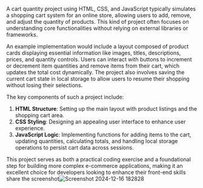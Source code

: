 A cart quantity project using HTML, CSS, and JavaScript typically simulates a shopping cart system for an online store, allowing users to add, remove, and adjust the quantity of products. This kind of project often focuses on understanding core functionalities without relying on external libraries or frameworks. 

An example implementation would include a layout composed of product cards displaying essential information like images, titles, descriptions, prices, and quantity controls. Users can interact with buttons to increment or decrement item quantities and remove items from their cart, which updates the total cost dynamically. The project also involves saving the current cart state in local storage to allow users to resume their shopping without losing their selections.

The key components of such a project include:

1. **HTML Structure**: Setting up the main layout with product listings and the shopping cart area.
2. **CSS Styling**: Designing an appealing user interface to enhance user experience.
3. **JavaScript Logic**: Implementing functions for adding items to the cart, updating quantities, calculating totals, and handling local storage operations to persist cart data across sessions.

This project serves as both a practical coding exercise and a foundational step for building more complex e-commerce applications, making it an excellent choice for developers looking to enhance their front-end skills
share the screenshot![Screenshot 2024-12-16 182828](https://github.com/user-attachments/assets/f7a998f9-a2be-47b2-b437-7b3513c767b8)
